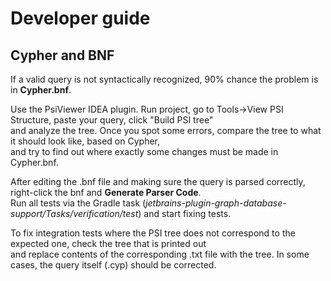 # Developer guide
## Cypher and BNF
If a valid query is not syntactically recognized, 90% chance the problem is in **Cypher.bnf**.  

Use the PsiViewer IDEA plugin. Run project, go to Tools->View PSI Structure, paste your query, click "Build PSI tree"  
and analyze the tree. Once you spot some errors, compare the tree to what it should look like, based on Cypher,  
and try to find out where exactly some changes must be made in Cypher.bnf.  

After editing the .bnf file and making sure the query is parsed correctly, right-click the bnf and **Generate Parser Code**.  
Run all tests via the Gradle task (_jetbrains-plugin-graph-database-support/Tasks/verification/test_) and start fixing tests.  

To fix integration tests where the PSI tree does not correspond to the expected one, check the tree that is printed out  
and replace contents of the corresponding .txt file with the tree. In some cases, the query itself (.cyp) should be corrected.